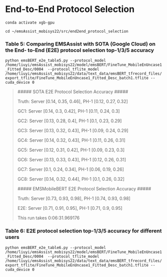 # End-to-End Protocol Selection


`conda activate xgb-gpu`

`cd ~/emsAssist_mobisys22/src/end2end_protocol_selection`


### Table 5: Comparing EMSAssist with SOTA (Google Cloud) on the End- to-End (E2E) protocol selection top-1/3/5 accuracy

`python emsBERT_e2e_table5.py --protocol_model /home/liuyi/emsAssist_mobisys22/model/emsBERT/FineTune_MobileEnUncase1_Fitted_Desc/0004  --protocol_tflite_model /home/liuyi/emsAssist_mobisys22/data/text_data/emsBERT_tfrecord_files/export_tflite/FineTune_MobileEnUncase1_Fitted_Desc_batch1.tflite --cuda_device 0`

> \##### SOTA E2E Protocol Selection Accuracy #####
>
> Truth: Server [0.14, 0.35, 0.46], PH-1 [0.12, 0.27, 0.32]
>
> GC1: Server [0.14, 0.3, 0.42], PH-1 [0.11, 0.24, 0.3]
>
> GC2: Server [0.13, 0.28, 0.4], PH-1 [0.1, 0.23, 0.29]
>
> GC3: Server [0.13, 0.32, 0.43], PH-1 [0.09, 0.24, 0.29]
>
> GC4: Server [0.14, 0.32, 0.43], PH-1 [0.11, 0.26, 0.31]
>
> GC5: Server [0.12, 0.31, 0.42], PH-1 [0.09, 0.23, 0.3]
>
> GC6: Server [0.13, 0.33, 0.43], PH-1 [0.12, 0.26, 0.31]
>
> GC7: Server [0.1, 0.24, 0.34], PH-1 [0.06, 0.19, 0.26]
>
> GC8: Server [0.14, 0.32, 0.44], PH-1 [0.1, 0.26, 0.32]
>
> \##### EMSMobileBERT E2E Protocol Selection Accuracy #####
>
> Truth: Server [0.73, 0.93, 0.98], PH-1 [0.74, 0.93, 0.98]
>
> E2E: Server [0.71, 0.91, 0.95], PH-1 [0.71, 0.9, 0.95]
>
> This run takes 0:06:31.969176


### Table 6: E2E protocol selection top-1/3/5 accuracy for different users

`python emsBERT_e2e_table6.py --protocol_model /home/liuyi/emsAssist_mobisys22/model/emsBERT/FineTune_MobileEnUncase1_Fitted_Desc/0004  --protocol_tflite_model /home/liuyi/emsAssist_mobisys22/data/text_data/emsBERT_tfrecord_files/export_tflite/FineTune_MobileEnUncase1_Fitted_Desc_batch1.tflite --cuda_device 0`
